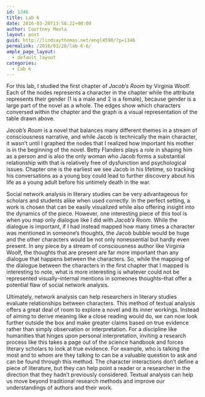 ```yaml
---
id: 1346
title: Lab 6
date: 2016-03-28T13:58:22+00:00
author: Courtney Meola
layout: post
guid: http://lindsaythomas.net/engl4590/?p=1346
permalink: /2016/03/28/lab-6-6/
ample_page_layout:
  - default_layout
categories:
  - Lab 6
---
```

For this lab, I studied the first chapter of _Jacob&#8217;s Room_ by Virginia Woolf. Each of the nodes represents a character in the chapter while the attribute represents their gender (1 is a male and 2 is a female), because gender is a large part of the novel as a whole. The edges show which characters conversed within the chapter and the graph is a visual representation of the table drawn above.

_Jacob&#8217;s Room_ is a novel that balances many different themes in a stream of consciousness narrative, and while Jacob is technically the main character, it wasn&#8217;t until I graphed the nodes that I realized how important his mother is in the beginning of the novel. Betty Flanders plays a role in shaping him as a person and is also the only woman who Jacob forms a substantial relationship with that is relatively free of dysfunction and psychological issues. Chapter one is the earliest we see Jacob in his lifetime, so tracking his conversations as a young boy could lead to further discovery about his life as a young adult before his untimely death in the war.

Social network analysis in literary studies can be very advantageous for scholars and students alike when used correctly. In the perfect setting, a work is chosen that can be easily visualized while also offering insight into the dynamics of the piece. However, one interesting piece of this tool is when you map only dialogue like I did with _Jacob&#8217;s Room_. While the dialogue is important, if I had instead mapped how many times a character was mentioned in someone&#8217;s thoughts, the Jacob bubble would be huge and the other characters would be not only nonessential but hardly even present. In any piece by a stream of consciousness author like Virginia Woolf, the thoughts that are present are far more important than any dialogue that happens between the characters. So, while the mapping of the dialogue between the characters in the first chapter that I mapped is interesting to note, what is more interesting is whatever could not be represented visually&#8211;internal mentions in someones thoughts&#8211;that offer a potential flaw of social network analysis.

Ultimately, network analysis can help researchers in literary studies evaluate relationships between characters. This method of textual analysis offers a great deal of room to explore a novel and its inner workings. Instead of aiming to derive meaning like a close reading would do, we can now look further outside the box and make greater claims based on true evidence rather than simply observation or interpretation. For a discipline like humanities that hinges upon personal interpretation, inviting a research process like this takes a page out of the science handbook and forces literary scholars to look at true evidence. For example, who is talking the most and to whom are they talking to can be a valuable question to ask and can be found through this method. The character interactions don&#8217;t define a piece of literature, but they can help point a reader or a researcher in the direction that they hadn&#8217;t previously considered. Textual analysis can help us move beyond traditional research methods and improve our understandings of authors and their work.